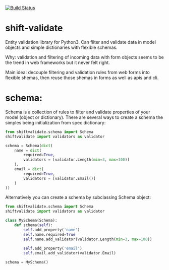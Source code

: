 [![Build Status](https://api.travis-ci.org/projectshift/shift-validate.svg)](https://travis-ci.org/projectshift/shift-validate)

shift-validate
==============

Entity validation library for Python3. Can filter and validate data in model 
objects and simple dictionaries with flexible schemas. 

Why: validation and filtering of incoming data with form objects seems to be
the trend in web frameworks but it never felt right.

Main idea: decouple filtering and validation rules from web forms into
flexible shemas, then reuse those shemas in forms as well as apis and cli.

schema:
======

Schema is a collection of rules to filter and validate properties of your
model (object or dictionary). There are several ways to create a schema
the simples being initialization from spec dictionary:

```python
from shiftvalidate.schema import Schema
shiftvalidate import validators as validator

schema = Schema(dict(
    name = dict(
        required=True,
        validators = [validator.Length(min=3, max=100)]
    ),
    email = dict(
        required=True,
        validators = [validator.Email()]
    )
))
```

Alternatively you can create a schema by subclassing Schema object:

```python
from shiftvalidate.schema import Schema
shiftvalidate import validators as validator

class MySchema(Schema):
    def schema(self):
        self.add_property('name')
        self.name.required=True
        self.name.add_validator(validator.Length(min=3, max=100))
        
        self.add_property('email')
        self.email.add_validator(validator.Email)

schema = MySchema()
```

